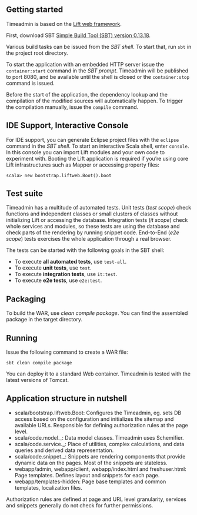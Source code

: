 Getting started
---------------

Timeadmin is based on the [Lift web framework](http://liftweb.net/).

First, download SBT [Simple Build Tool (SBT) version 0.13.18](http://www.scala-sbt.org/).

Various build tasks can be issued from the *SBT shell*. To start that, run `sbt` in the
project root directory.

To start the application with an embedded HTTP server issue the ```container:start```
command in the *SBT prompt*. Timeadmin will be published to port 8080, and be available
until the shell is closed or the ```container:stop``` command is issued.

Before the start of the application, the dependency lookup and the compilation of the
modified sources will automatically happen. To trigger the compilation manually, issue
the ```compile``` command.


IDE Support, Interactive Console
--------------------------------

For IDE support, you can generate Eclipse project files with the ```eclipse``` command
in the *SBT shell*. To start an interactive Scala shell, enter ```console```. In this
console you can import Lift modules and your own code to experiment with. Booting the
Lift application is required if you’re using core Lift infrastructures such as Mapper
or accessing property files:

```
scala> new bootstrap.liftweb.Boot().boot
```


Test suite
----------

Timeadmin has a multitude of automated tests. Unit tests (*test scope*) check functions
and independent classes or small clusters of classes without initializing Lift or accessing
the database. Integration tests (*it scope*) check whole services and modules, so these
tests are using the database and check parts of the rendering by running snippet code.
End-to-End (*e2e scope*) tests exercises the whole application through a real browser.

The tests can be started with the following goals in the SBT shell:

- To execute **all automated tests**, use ```test-all```.
- To execute **unit tests**, use ```test```.
- To execute **integration tests**, use ```it:test```.
- To execute **e2e tests**, use ```e2e:test```.


Packaging
---------
To build the WAR, use *clean compile package*. You can find the assembled package in the
target directory.


Running
-------
Issue the following command to create a WAR file:

```
sbt clean compile package
```

You can deploy it to a standard Web container. Timeadmin is tested with the latest
versions of Tomcat.


Application structure in nutshell
---------------------------------

- scala/bootstrap.liftweb.Boot:
Configures the Timeadmin, eg. sets DB access based on the configuration and initializes the
sitemap and available URLs. Responsible for defining authorization rules at the page level.
- scala/code.model._:
Data model classes. Timeadmin uses Schemifier.
- scala/code.service._:
Place of utilities, complex calculations, and data queries and derived data representation.
- scala/code.snippet._:
Snippets are rendering components that provide dynamic data on the pages. Most of the
snippets are stateless.
- webapp/admin, webapp/client, webapp/index.html and freshuser.html:
Page templates. Defines layout and snippets for each page.
- webapp/templates-hidden:
Page base templates and common templates, localization files.

Authorization rules are defined at page and URL level granularity,
services and snippets generally do not check for further permissions.
